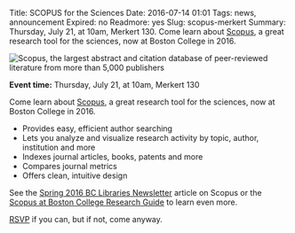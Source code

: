 Title: SCOPUS for the Sciences
Date: 2016-07-14 01:01 
Tags: news, announcement
Expired: no 
Readmore: yes
Slug: scopus-merkert
Summary: Thursday, July 21, at 10am, Merkert 130. Come learn about <a href="https://www-scopus-com.proxy.bc.edu/">Scopus</a>, a great research tool for the sciences, now at Boston College in 2016.  

<img src="/theme/img/news/2016-07/scopus.jpg" alt="Scopus, the largest abstract and citation database of peer-reviewed literature from more than 5,000 publishers">

<p><strong>Event time:</strong> Thursday, July 21, at 10am, Merkert 130</p>

<p>Come learn about <a href="https://www-scopus-com.proxy.bc.edu/">Scopus</a>, a great research tool for the sciences, now at Boston College in 2016. </p>
<ul>
    <li>Provides easy, efficient author searching</li>
    <li>Lets you analyze and visualize research activity by topic, author, institution and more</li>
    <li>Indexes journal articles, books, patents and more</li>
    <li>Compares journal metrics</li>
    <li>Offers clean, intuitive design</li>
 </ul>

<p>See the <a href="http://www.bc.edu/libraries/newsletter/2016spring/scopus.html">Spring 2016 BC Libraries Newsletter</a> article on Scopus or the <a href="http://libguides.bc.edu/BC2016Scopus/Introduction">Scopus at Boston College Research Guide</a> to learn even more.

<a href="mailto:scopustf-ggroup@bc.edu">RSVP</a> if you can, but if not, come anyway.


<!-- USEFUL CUT AND PASTE STUFF.

<img src="/theme/img/news/201X-XX/XXXX.png" alt="words" class="float_left">

<img src="/theme/img/news/201X-XX/XXXX.png" alt="words" class="float_right">

<a href="#" target="_blank">

-->